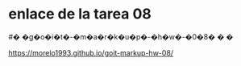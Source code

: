 # enlace de la tarea 08
#� �g�o�i�t�-�m�a�r�k�u�p�-�h�w�-�0�8�
�
�

https://morelo1993.github.io/goit-markup-hw-08/
